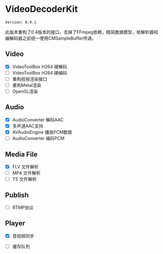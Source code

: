 # VideoDecoderKit

`Version: 0.9.1`

此版本重构了0.4版本的接口，去掉了FFmpeg依赖，精简数据模型，帧解析器和编解码器之前统一使用CMSampleBuffer传递。

## Video
- [x] VideoToolBox H264 硬解码
- [ ] VideoToolBox H264 硬编码
- [ ] 重构视频渲染接口
- [ ] 重构Metal渲染
- [ ] OpenGL渲染
## Audio
- [x] AudioConverter 解码AAC
- [x] 多声道AAC支持
- [x] AVAudioEngine 播放PCM数据
- [ ] AudioConverter 编码PCM
## Media File
- [x] FLV 文件解析
- [ ] MP4 文件解析
- [ ] TS 文件解析
## Publish
- [ ] RTMP协议
## Player
- [x] 音视频同步
- [ ] 缓存队列

